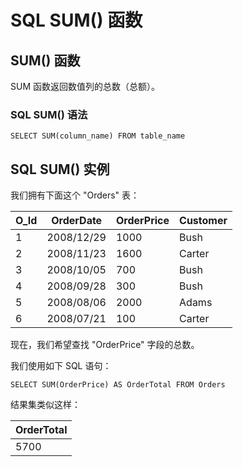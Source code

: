 
# SQL SUM() 函数




## SUM() 函数

SUM 函数返回数值列的总数（总额）。

### SQL SUM() 语法

```
SELECT SUM(column_name) FROM table_name
```

## SQL SUM() 实例

我们拥有下面这个 "Orders" 表：

| O_Id | OrderDate | OrderPrice | Customer |
| --- | --- | --- | --- |
| 1 | 2008/12/29 | 1000 | Bush |
| 2 | 2008/11/23 | 1600 | Carter |
| 3 | 2008/10/05 | 700 | Bush |
| 4 | 2008/09/28 | 300 | Bush |
| 5 | 2008/08/06 | 2000 | Adams |
| 6 | 2008/07/21 | 100 | Carter |

现在，我们希望查找 "OrderPrice" 字段的总数。

我们使用如下 SQL 语句：

```
SELECT SUM(OrderPrice) AS OrderTotal FROM Orders
```

结果集类似这样：

| OrderTotal |
| --- |
| 5700 |





